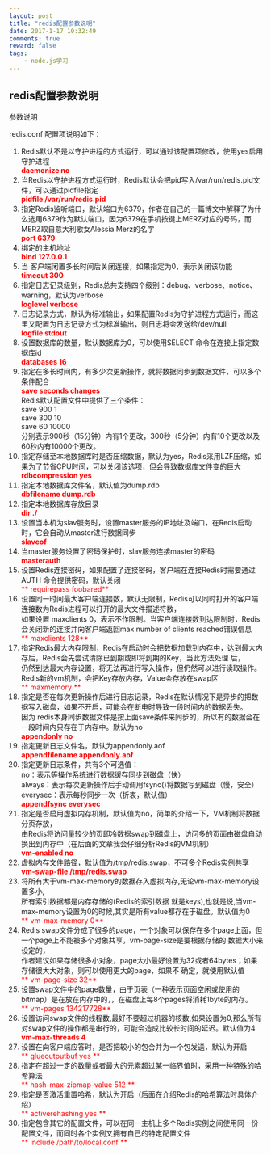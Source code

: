 ```yaml
---
layout: post
title: "redis配置参数说明"
date: 2017-1-17 10:32:49
comments: true
reward: false
tags: 
	- node.js学习
---
```


## redis配置参数说明
<!-- more -->参数说明
redis.conf 配置项说明如下：
1. Redis默认不是以守护进程的方式运行，可以通过该配置项修改，使用yes启用守护进程         
<font color=red> **daemonize no**</font>
2. 当Redis以守护进程方式运行时，Redis默认会把pid写入/var/run/redis.pid文件，可以通过pidfile指定         
<font color=red>**pidfile /var/run/redis.pid**</font>
3. 指定Redis监听端口，默认端口为6379，作者在自己的一篇博文中解释了为什么选用6379作为默认端口，因为6379在手机按键上MERZ对应的号码，而MERZ取自意大利歌女Alessia Merz的名字         
<font color=red>**port 6379**</font>   
4. 绑定的主机地址         
<font color=red>**bind 127.0.0.1**</font>  
5. 当 客户端闲置多长时间后关闭连接，如果指定为0，表示关闭该功能         
<font color=red>**timeout 300**</font>  
6. 指定日志记录级别，Redis总共支持四个级别：debug、verbose、notice、warning，默认为verbose         
<font color=red>**loglevel verbose**</font>  
7. 日志记录方式，默认为标准输出，如果配置Redis为守护进程方式运行，而这里又配置为日志记录方式为标准输出，则日志将会发送给/dev/null         
<font color=red>**logfile stdout**</font>  
8. 设置数据库的数量，默认数据库为0，可以使用SELECT <dbid>命令在连接上指定数据库id         
<font color=red>**databases 16**</font> 
9. 指定在多长时间内，有多少次更新操作，就将数据同步到数据文件，可以多个条件配合         
<font color=red>**save seconds changes**</font>         
    Redis默认配置文件中提供了三个条件：         
    save 900 1           
    save 300 10          
    save 60 10000          
    分别表示900秒（15分钟）内有1个更改，300秒（5分钟）内有10个更改以及60秒内有10000个更改。         
10. 指定存储至本地数据库时是否压缩数据，默认为yes，Redis采用LZF压缩，如果为了节省CPU时间，可以关闭该选项，但会导致数据库文件变的巨大          	 
<font color=red>**rdbcompression yes**</font>            	   
11. 指定本地数据库文件名，默认值为dump.rdb           	
<font color=red>**dbfilename dump.rdb**</font>           	  
12. 指定本地数据库存放目录         
<font color=red>**dir ./**</font>         
13. 设置当本机为slav服务时，设置master服务的IP地址及端口，在Redis启动时，它会自动从master进行数据同步         
<font color=red>**slaveof <masterip> <masterport>**</font>         
14. 当master服务设置了密码保护时，slav服务连接master的密码         
<font color=red>**masterauth <master-password>**</font>         
15. 设置Redis连接密码，如果配置了连接密码，客户端在连接Redis时需要通过AUTH <password>命令提供密码，默认关闭         
<font color=red>**  requirepass foobared**</font>         
16. 设置同一时间最大客户端连接数，默认无限制，Redis可以同时打开的客户端连接数为Redis进程可以打开的最大文件描述符数，         
如果设置 maxclients 0，表示不作限制。当客户端连接数到达限制时，Redis会关闭新的连接并向客户端返回max number of clients reached错误信息          
    <font color=red>** maxclients 128**</font>          
17. 指定Redis最大内存限制，Redis在启动时会把数据加载到内存中，达到最大内存后，Redis会先尝试清除已到期或即将到期的Key，当此方法处理 后，         
仍然到达最大内存设置，将无法再进行写入操作，但仍然可以进行读取操作。Redis新的vm机制，会把Key存放内存，Value会存放在swap区          
    <font color=red>** maxmemory <bytes>**</font>          
18. 指定是否在每次更新操作后进行日志记录，Redis在默认情况下是异步的把数据写入磁盘，如果不开启，可能会在断电时导致一段时间内的数据丢失。         
因为 redis本身同步数据文件是按上面save条件来同步的，所以有的数据会在一段时间内只存在于内存中。默认为no         
	<font color=red>**appendonly no**</font>          
19. 指定更新日志文件名，默认为appendonly.aof         
<font color=red>**appendfilename appendonly.aof**</font>          
20. 指定更新日志条件，共有3个可选值：         
    no：表示等操作系统进行数据缓存同步到磁盘（快）         
    always：表示每次更新操作后手动调用fsync()将数据写到磁盘（慢，安全）         
    everysec：表示每秒同步一次（折衷，默认值）         
	<font color=red>**appendfsync everysec**</font>          
21. 指定是否启用虚拟内存机制，默认值为no，简单的介绍一下，VM机制将数据分页存放，         
由Redis将访问量较少的页即冷数据swap到磁盘上，访问多的页面由磁盘自动换出到内存中（在后面的文章我会仔细分析Redis的VM机制）         
<font color=red>**vm-enabled no**</font>          
22. 虚拟内存文件路径，默认值为/tmp/redis.swap，不可多个Redis实例共享          
<font color=red>**vm-swap-file /tmp/redis.swap**</font>          
23. 将所有大于vm-max-memory的数据存入虚拟内存,无论vm-max-memory设置多小,         
所有索引数据都是内存存储的(Redis的索引数据 就是keys),也就是说,当vm-max-memory设置为0的时候,其实是所有value都存在于磁盘。默认值为0         
<font color=red>** vm-max-memory 0**</font>           
24. Redis swap文件分成了很多的page，一个对象可以保存在多个page上面，但一个page上不能被多个对象共享，vm-page-size是要根据存储的 数据大小来设定的，         
作者建议如果存储很多小对象，page大小最好设置为32或者64bytes；如果存储很大大对象，则可以使用更大的page，如果不 确定，就使用默认值         
     <font color=red>** vm-page-size 32**</font>          
25. 设置swap文件中的page数量，由于页表（一种表示页面空闲或使用的bitmap）是在放在内存中的，，在磁盘上每8个pages将消耗1byte的内存。         
 <font color=red>** vm-pages 134217728**</font>          
26. 设置访问swap文件的线程数,最好不要超过机器的核数,如果设置为0,那么所有对swap文件的操作都是串行的，可能会造成比较长时间的延迟。默认值为4          
     <font color=red>**vm-max-threads 4**</font>          
27. 设置在向客户端应答时，是否把较小的包合并为一个包发送，默认为开启         
   <font color=red>** glueoutputbuf yes **</font>          
28. 指定在超过一定的数量或者最大的元素超过某一临界值时，采用一种特殊的哈希算法          
   <font color=red>** hash-max-zipmap-value 512 **</font>           
29. 指定是否激活重置哈希，默认为开启（后面在介绍Redis的哈希算法时具体介绍）         
<font color=red>** activerehashing yes **</font>          
30. 指定包含其它的配置文件，可以在同一主机上多个Redis实例之间使用同一份配置文件，而同时各个实例又拥有自己的特定配置文件         
<font color=red>** include /path/to/local.conf **</font>          
    

